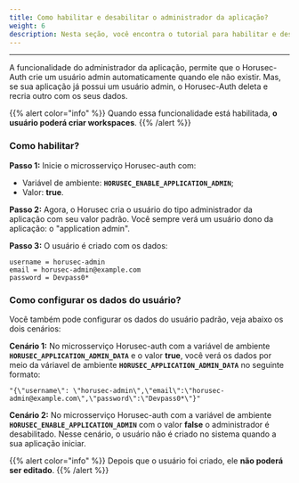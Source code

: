 ```yaml
---
title: Como habilitar e desabilitar o administrador da aplicação?
weight: 6
description: Nesta seção, você encontra o tutorial para habilitar e desabilitar o adminstrador da aplicação web do Horusec.
---
```


---

A funcionalidade do administrador da aplicação, permite que o Horusec-Auth crie um usuário admin automaticamente quando ele não existir. Mas, se sua aplicação já possui um usuário admin, o Horusec-Auth deleta e recria outro com os seus dados. 

{{% alert color="info" %}}
Quando essa funcionalidade está habilitada, **o usuário poderá criar workspaces**.
{{% /alert %}}

### Como habilitar?  

**Passo 1:** Inicie o microsserviço Horusec-auth com:

- Variável de ambiente: **`HORUSEC_ENABLE_APPLICATION_ADMIN`**; 
- Valor: **true**.

**Passo 2:** Agora, o Horusec cria o usuário do tipo administrador da aplicação com seu valor padrão. Você sempre verá um usuário dono da aplicação: o "application admin". 

**Passo 3:** O usuário é criado com os dados:

```text
username = horusec-admin
email = horusec-admin@example.com
password = Devpass0*
```

### Como configurar os dados do usuário?

Você também pode configurar os dados do usuário padrão, veja abaixo os dois cenários: 

**Cenário 1:** No microsserviço Horusec-auth com a variável de ambiente **`HORUSEC_APPLICATION_ADMIN_DATA`** e o valor **true**, você verá os dados por meio da váriavel de ambiente **`HORUSEC_APPLICATION_ADMIN_DATA`** no seguinte formato: 

`"{\"username\": \"horusec-admin\",\"email\":\"horusec-admin@example.com\",\"password\":\"Devpass0*\"}"`

**Cenário 2:** No microsserviço Horusec-auth com a variável de ambiente **`HORUSEC_ENABLE_APPLICATION_ADMIN`** com o valor **false** o administrador é desabilitado. Nesse cenário, o usuário não é criado no sistema quando a sua aplicação iniciar. 

{{% alert color="info" %}}
Depois que o usuário foi criado, ele **não poderá ser editado**.
{{% /alert %}}

